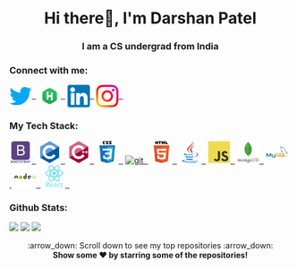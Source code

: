<h1 align="center">Hi there👋, I'm Darshan Patel </h1>
<h3 align="center">I am a CS undergrad from India</h3>

<h3 align="left">Connect with me:</h3>
<p align="left">
<a href="https://twitter.com/uzumakidarshan" target="blank"><img align="center" src="./logos/twitter_coloured.png" alt="uzumakidarshan" height="40"/>	&nbsp;</a>
<a href="https://www.hackerrank.com/darshan_patel01" target="blank"><img align="center" src="./logos/HackerRank_logo.png" alt="darshan_patel01" height="40"/>	&nbsp;</a>
<a href="https://linkedin.com/in/-darshanpatel" target="blank"><img align="center" src="./logos/linkedin_coloured.png" alt="-darshanpatel" height="40"/>	&nbsp;</a>
<a href="https://www.instagram.com/darshan_xoxo_/" target="blank"><img align="center" src="./logos/instagram_coloured.png" alt="darshan_patel01" height="40"/>	&nbsp;</a>
</p>

<h3 align="left">My Tech Stack:</h3>
<p align="left"> <a href="https://getbootstrap.com" target="_blank"> <img src="https://raw.githubusercontent.com/devicons/devicon/master/icons/bootstrap/bootstrap-plain-wordmark.svg" alt="bootstrap" width="40" height="40"/> 	&nbsp;</a> <a href="https://www.cprogramming.com/" target="_blank"> <img src="https://raw.githubusercontent.com/devicons/devicon/master/icons/c/c-original.svg" alt="c" width="40" height="40"/> 	&nbsp;</a> <a href="https://www.w3schools.com/cpp/" target="_blank"> <img src="https://raw.githubusercontent.com/devicons/devicon/master/icons/cplusplus/cplusplus-original.svg" alt="cplusplus" width="40" height="40"/> 	&nbsp;</a> <a href="https://www.w3schools.com/css/" target="_blank"> <img src="https://raw.githubusercontent.com/devicons/devicon/master/icons/css3/css3-original-wordmark.svg" alt="css3" width="40" height="40"/> 	&nbsp;</a> <a href="https://git-scm.com/" target="_blank"> <img src="https://www.vectorlogo.zone/logos/git-scm/git-scm-icon.svg" alt="git" width="40" height="40"/> 	&nbsp;</a> <a href="https://www.w3.org/html/" target="_blank"> <img src="https://raw.githubusercontent.com/devicons/devicon/master/icons/html5/html5-original-wordmark.svg" alt="html5" width="40" height="40"/> 	&nbsp;</a> <a href="https://www.java.com" target="_blank"> <img src="https://raw.githubusercontent.com/devicons/devicon/master/icons/java/java-original.svg" alt="java" width="40" height="40"/> 	&nbsp;</a> <a href="https://developer.mozilla.org/en-US/docs/Web/JavaScript" target="_blank"> <img src="https://raw.githubusercontent.com/devicons/devicon/master/icons/javascript/javascript-original.svg" alt="javascript" width="40" height="40"/> 	&nbsp;</a> <a href="https://www.mongodb.com/" target="_blank"> <img src="https://raw.githubusercontent.com/devicons/devicon/master/icons/mongodb/mongodb-original-wordmark.svg" alt="mongodb" width="40" height="40"/> 	&nbsp;</a> <a href="https://www.mysql.com/" target="_blank"> <img src="https://raw.githubusercontent.com/devicons/devicon/master/icons/mysql/mysql-original-wordmark.svg" alt="mysql" width="40" height="40"/> 	&nbsp;</a> <a href="https://nodejs.org" target="_blank"> <img src="https://raw.githubusercontent.com/devicons/devicon/master/icons/nodejs/nodejs-original-wordmark.svg" alt="nodejs" width="40" height="40"/> 	&nbsp;</a> <a href="https://reactjs.org/" target="_blank"> <img src="https://raw.githubusercontent.com/devicons/devicon/master/icons/react/react-original-wordmark.svg" alt="react" width="40" height="40"/> 	&nbsp;</a> </p>

<h3 align="left">Github Stats: </h3>

<img width="495px" src="https://github-readme-stats.vercel.app/api?username=darshpat01&show_icons=true&theme=nightowl&hide_border=false&include_all_commits=true&hide_title=false" /> 

<img width="495px" src="https://github-readme-stats.vercel.app/api/top-langs/?username=darshpat01&layout=compact&theme=nightowl&hide_border=false&hide_title=true" />

<img width ="495px" src="https://github-readme-streak-stats.herokuapp.com/?user=darshpat01&theme=nightowl"/>

<p align="center">
    :arrow_down: Scroll down to see my top repositories :arrow_down:
    <br>
    <b>
      Show some ❤️ by starring some of the repositories!
    </b>
</p>
